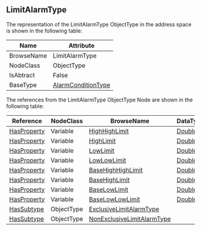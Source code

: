 <!-- objecttype -->
## LimitAlarmType
  
The representation of the LimitAlarmType ObjectType in the address space is shown in the following table:  

|Name|Attribute|
|---|---|
|BrowseName|LimitAlarmType|
|NodeClass|ObjectType|
|IsAbtract|False|
|BaseType|[AlarmConditionType](../../../Part9/ObjectTypes/AlarmConditionType/readme.md)|

The references from the LimitAlarmType ObjectType Node are shown in the following table:  

|Reference|NodeClass|BrowseName|DataType|TypeDefinition|ModellingRule|
|---|---|---|---|---|---|
|[HasProperty](../../../Part3/ReferenceTypes/HasProperty/readme.md)|Variable|[HighHighLimit](#HighHighLimit)|[Double](../../../Part3/DataTypes/Double/readme.md)|[PropertyType](../../Part5/VariableTypes/PropertyType/readme.md)|[Optional](../../Objects/Optional/readme.md)|
|[HasProperty](../../../Part3/ReferenceTypes/HasProperty/readme.md)|Variable|[HighLimit](#HighLimit)|[Double](../../../Part3/DataTypes/Double/readme.md)|[PropertyType](../../Part5/VariableTypes/PropertyType/readme.md)|[Optional](../../Objects/Optional/readme.md)|
|[HasProperty](../../../Part3/ReferenceTypes/HasProperty/readme.md)|Variable|[LowLimit](#LowLimit)|[Double](../../../Part3/DataTypes/Double/readme.md)|[PropertyType](../../Part5/VariableTypes/PropertyType/readme.md)|[Optional](../../Objects/Optional/readme.md)|
|[HasProperty](../../../Part3/ReferenceTypes/HasProperty/readme.md)|Variable|[LowLowLimit](#LowLowLimit)|[Double](../../../Part3/DataTypes/Double/readme.md)|[PropertyType](../../Part5/VariableTypes/PropertyType/readme.md)|[Optional](../../Objects/Optional/readme.md)|
|[HasProperty](../../../Part3/ReferenceTypes/HasProperty/readme.md)|Variable|[BaseHighHighLimit](#BaseHighHighLimit)|[Double](../../../Part3/DataTypes/Double/readme.md)|[PropertyType](../../Part5/VariableTypes/PropertyType/readme.md)|[Optional](../../Objects/Optional/readme.md)|
|[HasProperty](../../../Part3/ReferenceTypes/HasProperty/readme.md)|Variable|[BaseHighLimit](#BaseHighLimit)|[Double](../../../Part3/DataTypes/Double/readme.md)|[PropertyType](../../Part5/VariableTypes/PropertyType/readme.md)|[Optional](../../Objects/Optional/readme.md)|
|[HasProperty](../../../Part3/ReferenceTypes/HasProperty/readme.md)|Variable|[BaseLowLimit](#BaseLowLimit)|[Double](../../../Part3/DataTypes/Double/readme.md)|[PropertyType](../../Part5/VariableTypes/PropertyType/readme.md)|[Optional](../../Objects/Optional/readme.md)|
|[HasProperty](../../../Part3/ReferenceTypes/HasProperty/readme.md)|Variable|[BaseLowLowLimit](#BaseLowLowLimit)|[Double](../../../Part3/DataTypes/Double/readme.md)|[PropertyType](../../Part5/VariableTypes/PropertyType/readme.md)|[Optional](../../Objects/Optional/readme.md)|
|[HasSubtype](../../../Part3/ReferenceTypes/HasSubtype/readme.md)|ObjectType|[ExclusiveLimitAlarmType](#ExclusiveLimitAlarmType)||||
|[HasSubtype](../../../Part3/ReferenceTypes/HasSubtype/readme.md)|ObjectType|[NonExclusiveLimitAlarmType](#NonExclusiveLimitAlarmType)||||


